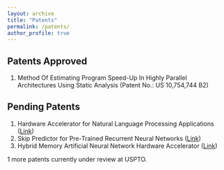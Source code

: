 ```yaml
---
layout: archive
title: "Patents"
permalink: /patents/
author_profile: true
---
```


<h2> Patents Approved </h2>
<ol>
<li> Method Of Estimating Program Speed-Up In Highly Parallel Architectures Using Static Analysis (Patent No.: US 10,754,744 B2) </li>
</ol>
  
<h2> Pending Patents </h2>
<ol>
  <li> Hardware Accelerator for Natural Language Processing Applications (<a href="https://uspto.report/patent/app/20210248008">Link</a>) </li>
  <li> Skip Predictor for Pre-Trained Recurrent Neural Networks (<a href="https://uspto.report/patent/app/20210056422">Link</a>) </li>
  <li> Hybrid Memory Artificial Neural Network Hardware Accelerator (<a href="https://uspto.report/patent/app/20210295137">Link</a>) </li>
</ol>

1 more patents currently under review at USPTO.
